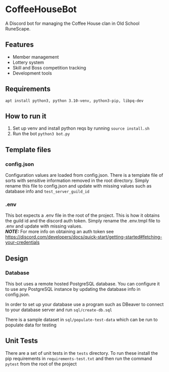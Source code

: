 # CoffeeHouseBot
A Discord bot for managing the Coffee House clan in Old School RuneScape.

## Features
- Member management
- Lottery system
- Skill and Boss competition tracking
- Development tools

## Requirements
```
apt install python3, python 3.10-venv, python3-pip, libpq-dev
```

## How to run it
1. Set up venv and install python reqs by running `source install.sh`
2. Run the bot `python3 bot.py`

## Template files
### config.json
Configuration values are loaded from config.json. There is a template file of sorts with sensitive information removed in the root directory. Simply rename this file to config.json and update with missing values such as database info and `test_server_guild_id`

### .env
This bot expects a .env file in the root of the project. This is how it obtains the guild id and the discord auth token.
Simply rename the .env.tmpl file to .env and update with missing values.<br>
**_NOTE:_**  For more info on obtaining an auth token see https://discord.com/developers/docs/quick-start/getting-started#fetching-your-credentials

## Design
### Database 
This bot uses a remote hosted PostgreSQL database. You can configure it to use any PostgreSQL instance by updating the database info in config.json.

In order to set up your database use a program such as DBeaver to connect to your database server and run `sql/create-db.sql`

There is a sample dataset in `sql/populate-test-data` which can be run to populate data for testing

## Unit Tests
There are a set of unit tests in the `tests` directory. To run these install the pip requirements in `requirements-test.txt` and then run the command `pytest` from the root of the project
